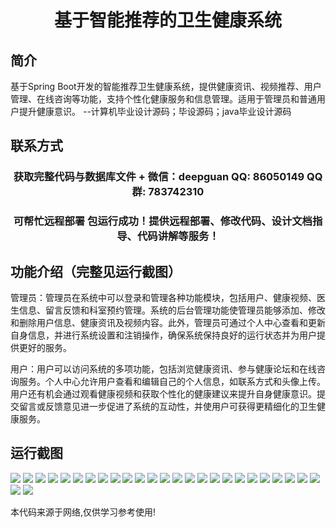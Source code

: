 <p><h1 align="center">基于智能推荐的卫生健康系统</h1></p>

## 简介
基于Spring Boot开发的智能推荐卫生健康系统，提供健康资讯、视频推荐、用户管理、在线咨询等功能，支持个性化健康服务和信息管理。适用于管理员和普通用户提升健康意识。    --计算机毕业设计源码；毕设源码；java毕业设计源码


## 联系方式
<p><h3 align="center">获取完整代码与数据库文件 + 微信：deepguan QQ: 86050149 QQ群: 783742310</h3></p>
<p><h3 align="center">可帮忙远程部署 包运行成功！提供远程部署、修改代码、设计文档指导、代码讲解等服务！</h3></p>

## 功能介绍（完整见运行截图）
管理员：管理员在系统中可以登录和管理各种功能模块，包括用户、健康视频、医生信息、留言反馈和科室预约管理。系统的后台管理功能使管理员能够添加、修改和删除用户信息、健康资讯及视频内容。此外，管理员可通过个人中心查看和更新自身信息，并进行系统设置和注销操作，确保系统保持良好的运行状态并为用户提供更好的服务。

用户：用户可以访问系统的多项功能，包括浏览健康资讯、参与健康论坛和在线咨询服务。个人中心允许用户查看和编辑自己的个人信息，如联系方式和头像上传。用户还有机会通过观看健康视频和获取个性化的健康建议来提升自身健康意识。提交留言或反馈意见进一步促进了系统的互动性，并使用户可获得更精细化的卫生健康服务。


## 运行截图
![](https://bs-1329754181.cos.ap-shanghai.myqcloud.com/spring/IntelligentRecommendationHealthSystem/img/001.jpg)
![](https://bs-1329754181.cos.ap-shanghai.myqcloud.com/spring/IntelligentRecommendationHealthSystem/img/002.jpg)
![](https://bs-1329754181.cos.ap-shanghai.myqcloud.com/spring/IntelligentRecommendationHealthSystem/img/003.jpg)
![](https://bs-1329754181.cos.ap-shanghai.myqcloud.com/spring/IntelligentRecommendationHealthSystem/img/004.jpg)
![](https://bs-1329754181.cos.ap-shanghai.myqcloud.com/spring/IntelligentRecommendationHealthSystem/img/005.jpg)
![](https://bs-1329754181.cos.ap-shanghai.myqcloud.com/spring/IntelligentRecommendationHealthSystem/img/006.jpg)
![](https://bs-1329754181.cos.ap-shanghai.myqcloud.com/spring/IntelligentRecommendationHealthSystem/img/007.jpg)
![](https://bs-1329754181.cos.ap-shanghai.myqcloud.com/spring/IntelligentRecommendationHealthSystem/img/008.jpg)
![](https://bs-1329754181.cos.ap-shanghai.myqcloud.com/spring/IntelligentRecommendationHealthSystem/img/009.jpg)
![](https://bs-1329754181.cos.ap-shanghai.myqcloud.com/spring/IntelligentRecommendationHealthSystem/img/010.jpg)
![](https://bs-1329754181.cos.ap-shanghai.myqcloud.com/spring/IntelligentRecommendationHealthSystem/img/011.jpg)
![](https://bs-1329754181.cos.ap-shanghai.myqcloud.com/spring/IntelligentRecommendationHealthSystem/img/012.jpg)
![](https://bs-1329754181.cos.ap-shanghai.myqcloud.com/spring/IntelligentRecommendationHealthSystem/img/013.jpg)
![](https://bs-1329754181.cos.ap-shanghai.myqcloud.com/spring/IntelligentRecommendationHealthSystem/img/014.jpg)
![](https://bs-1329754181.cos.ap-shanghai.myqcloud.com/spring/IntelligentRecommendationHealthSystem/img/015.jpg)
![](https://bs-1329754181.cos.ap-shanghai.myqcloud.com/spring/IntelligentRecommendationHealthSystem/img/016.jpg)
![](https://bs-1329754181.cos.ap-shanghai.myqcloud.com/spring/IntelligentRecommendationHealthSystem/img/017.jpg)
![](https://bs-1329754181.cos.ap-shanghai.myqcloud.com/spring/IntelligentRecommendationHealthSystem/img/018.jpg)
![](https://bs-1329754181.cos.ap-shanghai.myqcloud.com/spring/IntelligentRecommendationHealthSystem/img/019.jpg)
![](https://bs-1329754181.cos.ap-shanghai.myqcloud.com/spring/IntelligentRecommendationHealthSystem/img/020.jpg)
![](https://bs-1329754181.cos.ap-shanghai.myqcloud.com/spring/IntelligentRecommendationHealthSystem/img/021.jpg)
![](https://bs-1329754181.cos.ap-shanghai.myqcloud.com/spring/IntelligentRecommendationHealthSystem/img/022.jpg)
![](https://bs-1329754181.cos.ap-shanghai.myqcloud.com/spring/IntelligentRecommendationHealthSystem/img/023.jpg)
![](https://bs-1329754181.cos.ap-shanghai.myqcloud.com/spring/IntelligentRecommendationHealthSystem/img/024.jpg)
![](https://bs-1329754181.cos.ap-shanghai.myqcloud.com/spring/IntelligentRecommendationHealthSystem/img/025.jpg)
![](https://bs-1329754181.cos.ap-shanghai.myqcloud.com/spring/IntelligentRecommendationHealthSystem/img/026.jpg)
![](https://bs-1329754181.cos.ap-shanghai.myqcloud.com/spring/IntelligentRecommendationHealthSystem/img/027.jpg)

<p>本代码来源于网络,仅供学习参考使用!</p>
